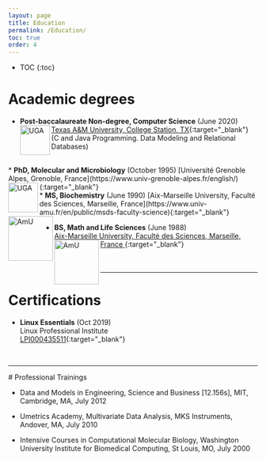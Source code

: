 ```yaml
---
layout: page
title: Education
permalink: /Education/
toc: true
order: 4
---
```

* TOC
{:toc} 
  
# Academic degrees  
  
* <b>Post-baccalaureate Non-degree, Computer Science</b> (June 2020)  
[Texas A&M University, College Station, TX](https://www.tamu.edu/index.html){:target="_blank"}     <img align="left" src="https://www.tamu.edu/_files/images/logos/primaryTAM.png" alt="UGA" width="60"/>  
(C and Java Programming.  Data Modeling and Relational Databases)  
<br />  
* <b>PhD, Molecular and Microbiology</b> (October 1995)     
[Université Grenoble Alpes, Grenoble, France](https://www.univ-grenoble-alpes.fr/english/){:target="_blank"}     <img align="left" src="https://www.univ-grenoble-alpes.fr/uas/SITEUI/UGA_LOGO_ACCUEIL/logo+bleu.svg" alt="UGA" width="60"/>    

<br />     
* <b>MS, Biochemistry</b> (June 1990)      
[Aix-Marseille University, Faculté des Sciences, Marseille, France](https://www.univ-amu.fr/en/public/msds-faculty-science){:target="_blank"}     <img align="left" src="https://www.univ-amu.fr/system/files/2021-01/DIRCOM-Logo_AMU_CMJN.png" alt="AmU" width="90"/>  
<br />  

* <b>BS, Math and Life Sciences</b>  (June 1988)  
[Aix-Marseille University, Faculté des Sciences, Marseille, France ](https://www.univ-amu.fr/en/public/msds-faculty-science){:target="_blank"}     <img align="left" src="https://www.univ-amu.fr/system/files/2021-01/DIRCOM-Logo_AMU_CMJN.png" alt="AmU" width="90"/>  
<br /><br />  
<hr />  

# Certifications        
* <b>Linux Essentials</b> (Oct 2019)    
Linux Professional Institute  
[LPI000435511](https://cs.lpi.org/caf/Xamman/certification/verify/LPI000435511/suf9r23592){:target="_blank"}

<br />  
<hr />
# Professional Trainings  

* Data and Models in Engineering, Science and Business [12.156s], MIT, Cambridge, MA, July 2012  

* Umetrics Academy, Multivariate Data Analysis, MKS Instruments, Andover, MA, July 2010  

* Intensive Courses in Computational Molecular Biology,
Washington University Institute for Biomedical Computing, St Louis, MO, July 2000  

